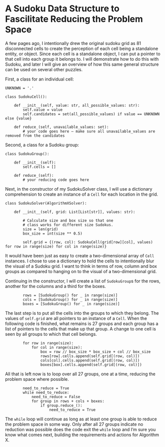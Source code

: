 # A Sudoku Data Structure to Fascilitate Reducing the Problem Space

A few pages ago, I intentionally drew the original sudoku grid as 81 disconnected cells to create the perception of each cell being a standalone entity, or object. Since each cell is a standalone object, I can put a pointer to that cell into each group it belongs to. I will demonstrate how to do this with Sudoku, and later I will give an overview of how this same general structure can be used on several other puzzles.

First, a class for an individual cell:

```
UNKNOWN = '.'

class SudokuCell():

    def __init__(self, value: str, all_possible_values: str):
        self.value = value
        self.candidates = set(all_possible_values) if value == UNKNOWN else {value}

    def reduce_(self, unavailable_values: set):
        # your code goes here – make sure all unavailable_values are removed from the candidates
```

Second, a class for a Sudoku group:

```
class SudokuGroup():

    def __init__(self):
        self.cells = []

    def reduce_(self):
        # your reducing code goes here
```

Next, in the constructor of my SudokuSolver class, I will use a dictionary comprehension to create an instance of a `Cell` for each location in the grid.

```
class SudokuSolver(AlgorithmXSolver):

    def __init__(self, grid: List[List[str]], values: str):

        # Calculate size and box size so that one 
        # class works for different size Sudokus.
        size = len(grid)
        box_size = int(size ** 0.5)

        self.grid = {(row, col): SudokuCell(grid[row][col], values) for row in range(size) for col in range(size)}

```
It would have been just as easy to create a two-dimensional array of `Cell` instances. I chose to use a dictionary to hold the cells to intentionally blur the visual of a Sudoku grid. I want to think in terms of row, column and box groups as compared to hanging on to the visual of a two-dimensional grid.

Continuing in the constructor, I will create a list of `SudokuGroup`s for the rows, another for the columns and a third for the boxes.

```
        rows = [SudokuGroup() for _ in range(size)]
        cols = [SudokuGroup() for _ in range(size)]
        boxes = [SudokuGroup() for _ in range(size)]
```

The last step is to put all the cells into the groups to which they belong. The values of `self.grid` are all pointers to an instance of a `Cell`. When the following code is finished, what remains is 27 groups and each group has a list of pointers to the cells that make up that group. A change to one cell is seen by all groups to which that cell belongs.

```
        for row in range(size):
            for col in range(size):
                box = row // box_size * box_size + col // box_size
                rows[row].cells.append(self.grid[(row, col)])
                cols[col].cells.append(self.grid[(row, col)])
                boxes[box].cells.append(self.grid[(row, col)])

```

All that is left now is to loop over all 27 groups, one at a time, reducing the problem space where possible.

```
        need_to_reduce = True
        while need_to_reduce:
            need_to_reduce = False
            for group in rows + cols + boxes:
                if group.reduce_():
                    need_to_reduce = True
```

The `while` loop will continue as long as at least one group is able to reduce the problem space in some way. Only after all 27 groups indicate no reduction was possible does the code exit the `while` loop and I’m sure you know what comes next, building the requirements and actions for Algorithm X.
